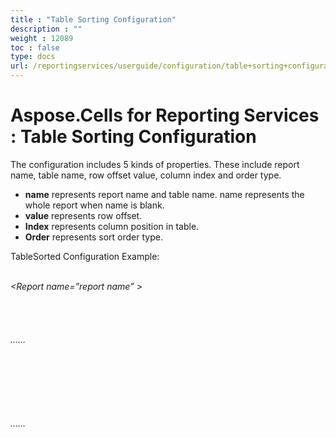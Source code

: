 ```yaml
---
title : "Table Sorting Configuration" 
description : "" 
weight : 12089 
toc : false
type: docs
url: /reportingservices/userguide/configuration/table+sorting+configuration/
---
```


# Aspose.Cells for Reporting Services : Table Sorting Configuration


The configuration includes 5 kinds of properties. These include report name, table name, row offset value, column index and order type.

*   **name** represents report name and table name. name represents the whole report when name is blank.
*   **value** represents row offset.
*   **Index** represents column position in table.
*   **Order** represents sort order type.

TableSorted Configuration Example:

*<TableSorted>*  
*<Report name=”report name” >*  
*<Table name="table name">*  
*<RowOffset value="1"/>*  
*<Column Index="1" Order="Descending" />*  
*<Column Index="2" Order="Ascending" />*  
*……*  
*</Table>*  
*<Table name="table name">*  
*<RowOffset value="1"/>*  
*<Column Index="1" Order="Descending" />*  
*<Column Index="2" Order="Ascending" />*  
*……*  
*</Table>*  
*</Report>*  
*</TableSorted>*

